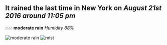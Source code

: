 ## It rained the last time in New York on *August 21st 2016 around 11:05 pm*
💧💧💧💧  **moderate rain** *Humidity 88%*

![moderate rain](http://openweathermap.org/img/w/10n.png) ![mist](http://openweathermap.org/img/w/50n.png)

